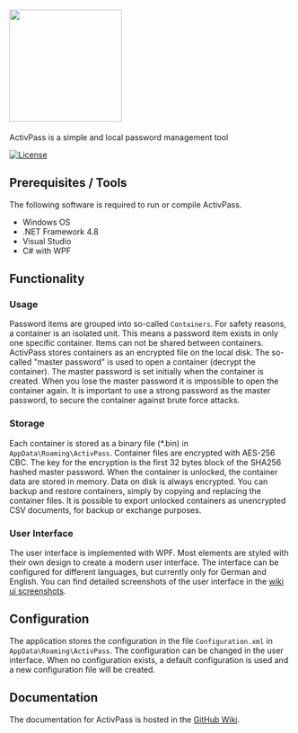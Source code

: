 # <img src="https://raw.githubusercontent.com/wiki/Henrik-Peters/ActivPass/images/logo-wide.svg" width="200">
ActivPass is a simple and local password management tool

[![License](https://img.shields.io/github/license/Henrik-Peters/ActivPass)](LICENSE)

## Prerequisites / Tools
The following software is required to run or compile ActivPass.

* Windows OS
* .NET Framework 4.8
* Visual Studio
* C# with WPF

## Functionality
### Usage
Password items are grouped into so-called `Containers`. For safety reasons,
a container is an isolated unit. This means a password item exists in only
one specific container. Items can not be shared between containers. ActivPass
stores containers as an encrypted file on the local disk. The so-called
"master password" is used to open a container (decrypt the container).
The master password is set initially when the container is created. When you
lose the master password it is impossible to open the container again. It is
important to use a strong password as the master password, to secure the container
against brute force attacks.

### Storage
Each container is stored as a binary file (*.bin) in `AppData\Roaming\ActivPass`.
Container files are encrypted with AES-256 CBC. The key for the encryption is the
first 32 bytes block of the SHA256 hashed master password. When the container is
unlocked, the container data are stored in memory. Data on disk is always encrypted.
You can backup and restore containers, simply by copying and replacing the container
files. It is possible to export unlocked containers as unencrypted CSV documents, for
backup or exchange purposes.

### User Interface
The user interface is implemented with WPF. Most elements are styled with their own
design to create a modern user interface. The interface can be configured for different
languages, but currently only for German and English. You can find detailed screenshots
of the user interface in the [wiki ui screenshots](https://github.com/Henrik-Peters/ActivPass/wiki/UI-Screenshots).

## Configuration
The application stores the configuration in the file `Configuration.xml` in
`AppData\Roaming\ActivPass`. The configuration can be changed in the user interface.
When no configuration exists, a default configuration is used and a new configuration
file will be created.

## Documentation
The documentation for ActivPass is hosted in the [GitHub Wiki](https://github.com/Henrik-Peters/ActivPass/wiki).